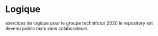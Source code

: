# Logique
exercices de logique pour le groupe technifutur 2020
le repository est devenu public mais sans colaborateurs.
